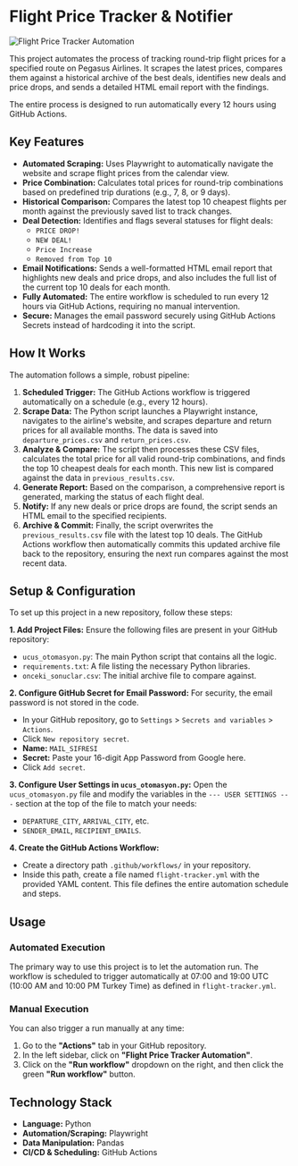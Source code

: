 # Flight Price Tracker & Notifier

![Flight Price Tracker Automation](https://github.com/KULLANICI_ADINIZ/REPO_ADINIZ/actions/workflows/flight-tracker.yml/badge.svg)

This project automates the process of tracking round-trip flight prices for a specified route on Pegasus Airlines. It scrapes the latest prices, compares them against a historical archive of the best deals, identifies new deals and price drops, and sends a detailed HTML email report with the findings.

The entire process is designed to run automatically every 12 hours using GitHub Actions.

## Key Features

-   **Automated Scraping:** Uses Playwright to automatically navigate the website and scrape flight prices from the calendar view.
-   **Price Combination:** Calculates total prices for round-trip combinations based on predefined trip durations (e.g., 7, 8, or 9 days).
-   **Historical Comparison:** Compares the latest top 10 cheapest flights per month against the previously saved list to track changes.
-   **Deal Detection:** Identifies and flags several statuses for flight deals:
    -   `PRICE DROP!`
    -   `NEW DEAL!`
    -   `Price Increase`
    -   `Removed from Top 10`
-   **Email Notifications:** Sends a well-formatted HTML email report that highlights new deals and price drops, and also includes the full list of the current top 10 deals for each month.
-   **Fully Automated:** The entire workflow is scheduled to run every 12 hours via GitHub Actions, requiring no manual intervention.
-   **Secure:** Manages the email password securely using GitHub Actions Secrets instead of hardcoding it into the script.

## How It Works

The automation follows a simple, robust pipeline:

1.  **Scheduled Trigger:** The GitHub Actions workflow is triggered automatically on a schedule (e.g., every 12 hours).
2.  **Scrape Data:** The Python script launches a Playwright instance, navigates to the airline's website, and scrapes departure and return prices for all available months. The data is saved into `departure_prices.csv` and `return_prices.csv`.
3.  **Analyze & Compare:** The script then processes these CSV files, calculates the total price for all valid round-trip combinations, and finds the top 10 cheapest deals for each month. This new list is compared against the data in `previous_results.csv`.
4.  **Generate Report:** Based on the comparison, a comprehensive report is generated, marking the status of each flight deal.
5.  **Notify:** If any new deals or price drops are found, the script sends an HTML email to the specified recipients.
6.  **Archive & Commit:** Finally, the script overwrites the `previous_results.csv` file with the latest top 10 deals. The GitHub Actions workflow then automatically commits this updated archive file back to the repository, ensuring the next run compares against the most recent data.

## Setup & Configuration

To set up this project in a new repository, follow these steps:

**1. Add Project Files:**
   Ensure the following files are present in your GitHub repository:
   -   `ucus_otomasyon.py`: The main Python script that contains all the logic.
   -   `requirements.txt`: A file listing the necessary Python libraries.
   -   `onceki_sonuclar.csv`: The initial archive file to compare against.

**2. Configure GitHub Secret for Email Password:**
   For security, the email password is not stored in the code.
   -   In your GitHub repository, go to `Settings` > `Secrets and variables` > `Actions`.
   -   Click `New repository secret`.
   -   **Name:** `MAIL_SIFRESI`
   -   **Secret:** Paste your 16-digit App Password from Google here.
   -   Click `Add secret`.

**3. Configure User Settings in `ucus_otomasyon.py`:**
   Open the `ucus_otomasyon.py` file and modify the variables in the `--- USER SETTINGS ---` section at the top of the file to match your needs:
   -   `DEPARTURE_CITY`, `ARRIVAL_CITY`, etc.
   -   `SENDER_EMAIL`, `RECIPIENT_EMAILS`.

**4. Create the GitHub Actions Workflow:**
   -   Create a directory path `.github/workflows/` in your repository.
   -   Inside this path, create a file named `flight-tracker.yml` with the provided YAML content. This file defines the entire automation schedule and steps.

## Usage

### Automated Execution
The primary way to use this project is to let the automation run. The workflow is scheduled to trigger automatically at 07:00 and 19:00 UTC (10:00 AM and 10:00 PM Turkey Time) as defined in `flight-tracker.yml`.

### Manual Execution
You can also trigger a run manually at any time:
1.  Go to the **"Actions"** tab in your GitHub repository.
2.  In the left sidebar, click on **"Flight Price Tracker Automation"**.
3.  Click on the **"Run workflow"** dropdown on the right, and then click the green **"Run workflow"** button.

## Technology Stack

-   **Language:** Python
-   **Automation/Scraping:** Playwright
-   **Data Manipulation:** Pandas
-   **CI/CD & Scheduling:** GitHub Actions

